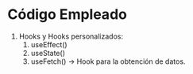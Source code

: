 # Código Empleado

1. Hooks y Hooks personalizados:
    1. useEffect()
    2. useState()
    3. useFetch() -> Hook para la obtención de datos.